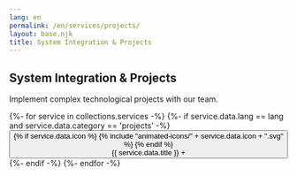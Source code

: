 ```yaml
---
lang: en
permalink: /en/services/projects/
layout: base.njk
title: System Integration & Projects
---
```

<section class="page-section">
    <div class="container">
        <div class="section-title text-center" data-aos="fade-up">
            <h1>System Integration & Projects</h1>
            <p>Implement complex technological projects with our team.</p>
        </div>
        <div class="accordion-wrapper" data-aos="fade-up" data-aos-delay="200">
            {%- for service in collections.services -%}
                {%- if service.data.lang == lang and service.data.category == 'projects' -%}
                    <div class="accordion-item">
                        <button class="accordion-header" aria-expanded="false">
                            <div class="service-full-icon">
                            {% if service.data.icon %}
                                {% include "animated-icons/" + service.data.icon + ".svg" %}
                            {% endif %}
                            </div>
                            <span class="accordion-title">{{ service.data.title }}</span>
                            <span class="accordion-indicator">+</span>
                        </button>
                        <div class="accordion-panel" hidden>
                            <div class="accordion-content">
                                <div class="service-full-description">
                                    {{ service.data.general_description | markdownify | safe }}
                                </div>
                                {% if service.data.detailed_list %}
                                <ul class="service-detailed-list">
                                    {% for item in service.data.detailed_list %}
                                    <li>{{ item.point }}</li>
                                    {% endfor %}
                                </ul>
                                {% endif %}
                            </div>
                        </div>
                    </div>
                {%- endif -%}
            {%- endfor -%}
        </div>
    </div>
</section>